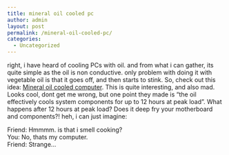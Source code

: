 ```yaml
---
title: mineral oil cooled pc
author: admin
layout: post
permalink: /mineral-oil-cooled-pc/
categories:
  - Uncategorized
---
```

right, i have heard of cooling PCs with oil. and from what i can gather, its quite simple as the oil is non conductive. only problem with doing it with vegetable oil is that it goes off, and then starts to stink. So, check out this idea: [Mineral oil cooled computer][1]. This is quite interesting, and also mad. Looks cool, dont get me wrong, but one point they made is &#8220;the oil effectively cools system components for up to 12 hours at peak load&#8221;. What happens after 12 hours at peak load? Does it deep fry your motherboard and components?! heh, i can just imagine: 

Friend: Hmmmm. is that <insert something deep fried here> i smell cooking?  
You: No, thats my computer.   
Friend: Strange&#8230; 

&nbsp;

 [1]: http://www.engadget.com/2007/05/12/puget-custom-computers-mineral-oil-cooled-pc/
